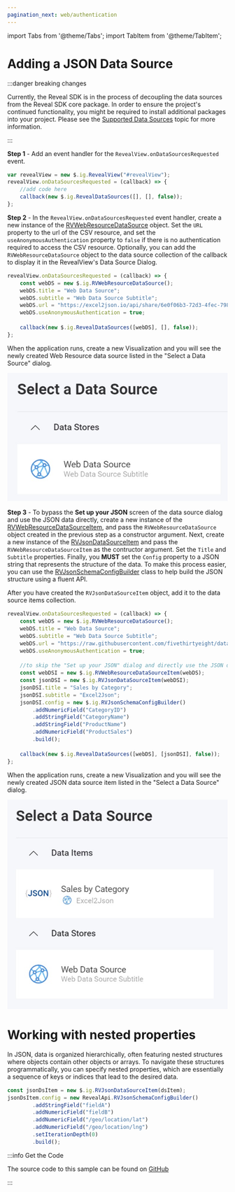 ```yaml
---
pagination_next: web/authentication
---
```


import Tabs from '@theme/Tabs';
import TabItem from '@theme/TabItem';

# Adding a JSON Data Source

:::danger breaking changes

Currently, the Reveal SDK is in the process of decoupling the data sources from the Reveal SDK core package. In order to ensure the project's continued functionality, you might be required to install additional packages into your project. Please see the [Supported Data Sources](web/datasources.md#supported-data-sources) topic for more information.

:::

**Step 1** - Add an event handler for the `RevealView.onDataSourcesRequested` event.

```js
var revealView = new $.ig.RevealView("#revealView");
revealView.onDataSourcesRequested = (callback) => {
    //add code here
    callback(new $.ig.RevealDataSources([], [], false));
};
```

**Step 2** - In the `RevealView.onDataSourcesRequested` event handler, create a new instance of the [RVWebResourceDataSource](https://help.revealbi.io/api/javascript/latest/classes/rvwebresourcedatasource.html) object. Set the `URL` property to the url of the CSV resource, and set the `useAnonymousAuthentication` property to `false` if there is no authentication required to access the CSV resource. Optionally, you can add the `RVWebResourceDataSource` object to the data source collection of the callback to display it in the RevealView's Data Source Dialog.

```js
revealView.onDataSourcesRequested = (callback) => {
    const webDS = new $.ig.RVWebResourceDataSource();
    webDS.title = "Web Data Source";
    webDS.subtitle = "Web Data Source Subtitle";
    webDS.url = "https://excel2json.io/api/share/6e0f06b3-72d3-4fec-7984-08da43f56bb9";
    webDS.useAnonymousAuthentication = true;

    callback(new $.ig.RevealDataSources([webDS], [], false));
};
```

When the application runs, create a new Visualization and you will see the newly created Web Resource data source listed in the "Select a Data Source" dialog.

![](images/web-resource-data-source.jpg)

**Step 3** - To bypass the **Set up your JSON** screen of the data source dialog and use the JSON data directly, create a new instance of the [RVWebResourceDataSourceItem](https://help.revealbi.io/api/javascript/latest/classes/rvwebresourcedatasourceitem.html), and pass the `RVWebResourceDataSource` object created in the previous step as a constructor argument. Next, create a new instance of the [RVJsonDataSourceItem](https://help.revealbi.io/api/javascript/latest/classes/rvjsondatasourceitem.html) and pass the `RVWebResourceDataSourceItem` as the contructor argument. Set the `Title` and `Subtitle` properties. Finally, you **MUST** set the `Config` property to a JSON string that represents the structure of the data. To make this process easier, you can use the [RVJsonSchemaConfigBuilder](https://help.revealbi.io/api/javascript/latest/classes/rvjsonschemaconfigbuilder.html) class to help build the JSON structure using a fluent API.

After you have created the `RVJsonDataSourceItem` object, add it to the data source items collection.

```js
revealView.onDataSourcesRequested = (callback) => {
    const webDS = new $.ig.RVWebResourceDataSource();
    webDS.title = "Web Data Source";
    webDS.subtitle = "Web Data Source Subtitle";
    webDS.url = "https://raw.githubusercontent.com/fivethirtyeight/data/master/airline-safety/airline-safety.csv";
    webDS.useAnonymousAuthentication = true;

    //to skip the "Set up your JSON" dialog and directly use the JSON data
    const webDSI = new $.ig.RVWebResourceDataSourceItem(webDS);
    const jsonDSI = new $.ig.RVJsonDataSourceItem(webDSI);
    jsonDSI.title = "Sales by Category";
    jsonDSI.subtitle = "Excel2Json";
    jsonDSI.config = new $.ig.RVJsonSchemaConfigBuilder()
        .addNumericField("CategoryID")
        .addStringField("CategoryName")
        .addStringField("ProductName")
        .addNumericField("ProductSales")
        .build();

    callback(new $.ig.RevealDataSources([webDS], [jsonDSI], false));
};
```

When the application runs, create a new Visualization and you will see the newly created JSON data source item listed in the "Select a Data Source" dialog.

![](images/json-data-source-item.jpg)

# Working with nested properties

In JSON, data is organized hierarchically, often featuring nested structures where objects contain other objects or arrays. To navigate these structures programmatically, you can specify nested properties, which are essentially a sequence of keys or indices that lead to the desired data.
```js
const jsonDsItem = new $.ig.RVJsonDataSourceItem(dsItem);
jsonDsItem.config = new RevealApi.RVJsonSchemaConfigBuilder()
        .addStringField("fieldA")
        .addNumericField("fieldB")
        .addNumericField("/geo/location/lat")
        .addNumericField("/geo/location/lng")
        .setIterationDepth(0)
        .build();
```

:::info Get the Code

The source code to this sample can be found on [GitHub](https://github.com/RevealBi/sdk-samples-javascript/tree/main/DataSources/Json)

:::